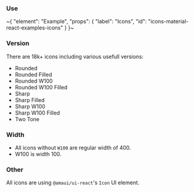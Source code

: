 
### Use

~{
  "element": "Example",
  "props": {
    "label": "Icons",
    "id": "icons-material-react-examples-icons"
  }
}~

### Version

There are 18k+ icons including various usefull versions:
- Rounded
- Rounded Filled
- Rounded W100
- Rounded W100 Filled
- Sharp
- Sharp Filled
- Sharp W100
- Sharp W100 Filled
- Two Tone

### Width

- All icons without `W100` are regular width of 400.
- W100 is width 100.

### Other

All icons are using `@amaui/ui-react`'s `Icon` UI element.
